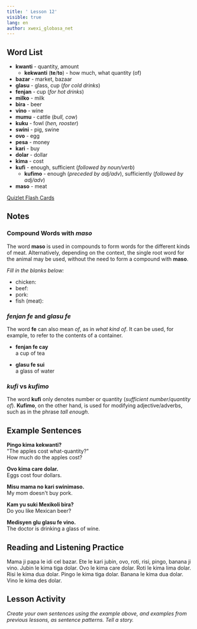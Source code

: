 ```yaml
---
title: ' Lesson 12'
visible: true
lang: en
author: xwexi_globasa_net
---
```


## Word List

* **kwanti** - quantity, amount
  * **kekwanti** (**te**/**to**) - how much, what quantity (of) 
* **bazar** - market, bazaar
* **glasu** - glass, cup (_for cold drinks_)
* **fenjan** - cup (_for hot drinks_)
* **milko** - milk
* **bira** - beer
* **vino** - wine
* **mumu** - cattle (_bull, cow_)
* **kuku** - fowl (_hen, rooster_)
* **swini** - pig, swine 
* **ovo** - egg
* **pesa** - money
* **kari** - buy
* **dolar** - dollar
* **kima** - cost
* **kufi** - enough, sufficient (_followed by noun/verb_)
  * **kufimo** - enough (_preceded by adj/adv_), sufficiently (_followed by adj/adv_)
* **maso** - meat

[Quizlet Flash Cards](https://quizlet.com/559524897/globasa-101-lesson-12-flash-cards/)

## Notes
### Compound Words with _maso_

The word **maso** is used in compounds to form words for the different kinds of meat. Alternatively, depending on the context, the single root word for the animal may be used, without the need to form a compound with **maso**. 

_Fill in the blanks below:_
 
* chicken:
* beef:
* pork:
* fish (meat):

### _fenjan fe_ and _glasu fe_

The word **fe** can also mean _of_, as in _what kind of_. It can be used, for example, to refer to the contents of a container. 

* **fenjan fe cay**  
a cup of tea

* **glasu fe sui**  
a glass of water

### _kufi_ vs _kufimo_

The word **kufi** only denotes number or quantity (_sufficient number_/_quantity of_). **Kufimo**, on the other hand, is used for modifying adjective/adverbs, such as in the phrase _tall enough_.

## Example Sentences

**Pingo kima kekwanti?**  
"The apples cost what-quantity?"  
How much do the apples cost?

**Ovo kima care dolar.**  
Eggs cost four dollars.

**Misu mama no kari swinimaso.**  
My mom doesn't buy pork.

**Kam yu suki Mexikoli bira?**  
Do you like Mexican beer?

**Medisyen glu glasu fe vino.**  
The doctor is drinking a glass of wine.

## Reading and Listening Practice

Mama ji papa le idi cel bazar. Ete le kari jubin, ovo, roti, risi, pingo, banana ji vino. Jubin le kima tiga dolar. Ovo le kima care dolar. Roti le kima lima dolar. Risi le kima dua dolar. Pingo le kima tiga dolar. Banana le kima dua dolar. Vino le kima des dolar.   

## Lesson Activity

_Create your own sentences using the example above, and examples from previous lessons, as sentence patterns. Tell a story._
